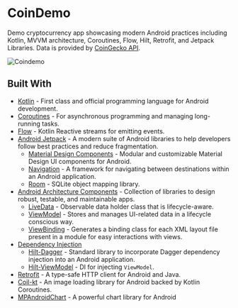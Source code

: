 # CoinDemo
Demo cryptocurrency app showcasing modern Android practices including Kotlin, MVVM architecture, Coroutines, Flow, Hilt, Retrofit, and Jetpack Libraries. Data is provided by [CoinGecko API](https://www.coingecko.com/en/api/documentation).

![Coindemo](https://user-images.githubusercontent.com/6756987/131074249-c506bbac-d486-4839-9cfe-42e00ff19298.gif)

## Built With
- [Kotlin](https://kotlinlang.org/) - First class and official programming language for Android development.
- [Coroutines](https://developer.android.com/kotlin/coroutines) - For asynchronous programming and managing long-running tasks.
- [Flow](https://developer.android.com/kotlin/flow/) - Kotlin Reactive streams for emitting events.
- [Android Jetpack](https://developer.android.com/jetpack/) - A modern suite of Android libraries to help developers follow best practices and reduce fragmentation.
  - [Material Design Components](https://github.com/material-components/material-components-android) - Modular and customizable Material Design UI components for Android.
  - [Navigation](https://developer.android.com/guide/navigation) - A framework for navigating between destinations within an Android application.
  - [Room](https://developer.android.com/topic/libraries/architecture/room) - SQLite object mapping library.
- [Android Architecture Components](https://developer.android.com/topic/libraries/architecture) - Collection of libraries to design robust, testable, and maintainable apps.
  - [LiveData](https://developer.android.com/topic/libraries/architecture/livedata) - Observable data holder class that is lifecycle-aware.
  - [ViewModel](https://developer.android.com/topic/libraries/architecture/viewmodel) - Stores and manages UI-related data in a lifecycle conscious way.
  - [ViewBinding](https://developer.android.com/topic/libraries/view-binding) - Generates a binding class for each XML layout file present in a module for easy interactions with views.
- [Dependency Injection](https://developer.android.com/training/dependency-injection)
  - [Hilt-Dagger](https://dagger.dev/hilt/) - Standard library to incorporate Dagger dependency injection into an Android application.
  - [Hilt-ViewModel](https://developer.android.com/training/dependency-injection/hilt-jetpack) - DI for injecting `ViewModel`.
- [Retrofit](https://square.github.io/retrofit/) - A type-safe HTTP client for Android and Java.
- [Coil-kt](https://coil-kt.github.io/coil/) - An image loading library for Android backed by Kotlin Coroutines.
- [MPAndroidChart](https://github.com/PhilJay/MPAndroidChart/) - A powerful chart library for Android
